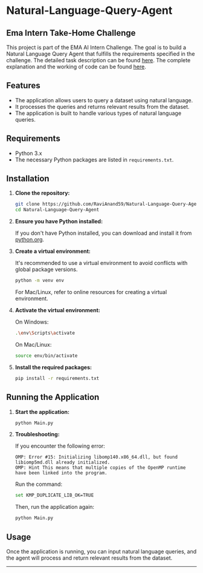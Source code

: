 

# Natural-Language-Query-Agent

## Ema Intern Take-Home Challenge

This project is part of the EMA AI Intern Challenge. The goal is to build a Natural Language Query Agent that fulfills the requirements specified in the challenge. The detailed task description can be found [here](https://docs.google.com/document/d/1y-kxX5LbRd8g6Jw47rxU_eY5k1C7WaGp9YcvfklldKM/edit).
The complete explanation and the working of code can be found [here](https://docs.google.com/document/d/1F6xuKN0pS29-n7Wzssm-w9YPUizDR-im/edit?usp=sharing&ouid=100449829076689359206&rtpof=true&sd=true).

## Features

- The application allows users to query a dataset using natural language.
- It processes the queries and returns relevant results from the dataset.
- The application is built to handle various types of natural language queries.

## Requirements

- Python 3.x
- The necessary Python packages are listed in `requirements.txt`.

## Installation

1. **Clone the repository:**

    ```sh
    git clone https://github.com/RaviAnand59/Natural-Language-Query-Agent.git
    cd Natural-Language-Query-Agent
    ```

2. **Ensure you have Python installed:**

    If you don't have Python installed, you can download and install it from [python.org](https://www.python.org/).

3. **Create a virtual environment:**

    It's recommended to use a virtual environment to avoid conflicts with global package versions.

    ```sh
    python -m venv env
    ```

    For Mac/Linux, refer to online resources for creating a virtual environment.

4. **Activate the virtual environment:**

    On Windows:

    ```sh
    .\env\Scripts\activate
    ```

    On Mac/Linux:

    ```sh
    source env/bin/activate
    ```

5. **Install the required packages:**

    ```sh
    pip install -r requirements.txt
    ```

## Running the Application

1. **Start the application:**

    ```sh
    python Main.py
    ```

2. **Troubleshooting:**

    If you encounter the following error:

    ```
    OMP: Error #15: Initializing libomp140.x86_64.dll, but found libiomp5md.dll already initialized.
    OMP: Hint This means that multiple copies of the OpenMP runtime have been linked into the program.
    ```

    Run the command:

    ```sh
    set KMP_DUPLICATE_LIB_OK=TRUE
    ```

    Then, run the application again:

    ```sh
    python Main.py
    ```

## Usage

Once the application is running, you can input natural language queries, and the agent will process and return relevant results from the dataset.





---

